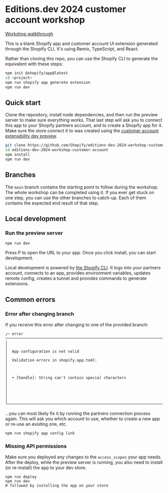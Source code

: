 # Editions.dev 2024 customer account workshop

[Workshop walkthrough](https://shopify.dev/workshops/customer)

This is a blank Shopify app and customer account UI extension generated through the Shopify CLI. It's using Remix, TypeScript, and React.

Rather than cloning this repo, you can use the Shopify CLI to generate the equivalent with these steps:

```bash
npm init @shopify/app@latest
cd <project>
npm run shopify app generate extension
npm run dev
```

## Quick start

Clone the repository, install node dependencies, and then run the preview server to make sure everything works. That last step will ask you to connect this app to your Shopify partners account, and to create a Shopify app for it. Make sure the store connect it to was created using the [customer account extensibility dev preview](https://shopify.dev/docs/api/release-notes/developer-previews#checkout-and-customer-accounts-extensibility-developer-preview).

```bash
git clone https://github.com/Shopify/editions-dev-2024-workshop-customer-account.git
cd editions-dev-2024-workshop-customer-account
npm install
npm run dev
```

## Branches

The `main` branch contains the starting point to follow during the workshop. The whole workshop can be completed using it. If you ever get stuck on one step, you can use the other branches to catch-up. Each of them contains the expected end result of that step.

## Local development

### Run the preview server

```shell
npm run dev
```

Press P to open the URL to your app. Once you click install, you can start development.

Local development is powered by [the Shopify CLI](https://shopify.dev/docs/apps/tools/cli). It logs into your partners account, connects to an app, provides environment variables, updates remote config, creates a tunnel and provides commands to generate extensions.

## Common errors

### Error after changing branch

If you receive this error after changing to one of the provided branch:

```
╭─ error ──────────────────────────────────────────────────────────────────────────────────╮
│                                                                                          │
│  App configuration is not valid                                                          │
│  Validation errors in shopify.app.toml:                                                  │
│                                                                                          │
│  • [handle]: String can't contain special characters                                     │
│                                                                                          │
│                                                                                          │
╰──────────────────────────────────────────────────────────────────────────────────────────╯
```

...you can most likely fix it by running the partners connection process again. This will ask you which account to use, whether to create a new app or re-use an existing one, etc.

```bash
npm run shopify app config link
```

### Missing API permissions

Make sure you deployed any changes to the `access_scopes` your app needs. After the deploy, while the preview server is running, you also need to install (or re-install) the app to your dev store.

```shell
npm run deploy
npm run dev
# followed by installing the app on your store
```
